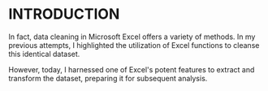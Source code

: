 # INTRODUCTION
In fact, data cleaning in Microsoft Excel offers a variety of methods. In my previous attempts, I highlighted the utilization of Excel functions to cleanse this identical dataset. 

However, today, I harnessed one of Excel's potent features to extract and transform the dataset, preparing it for subsequent analysis.

